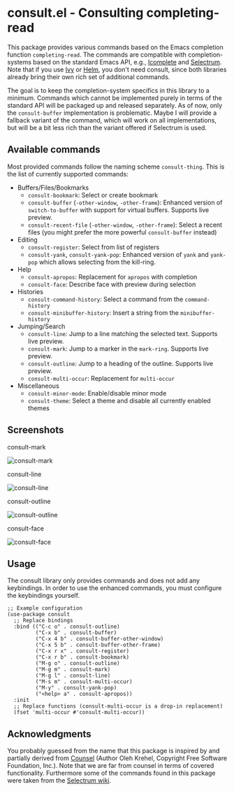 # consult.el - Consulting completing-read

This package provides various commands based on the Emacs completion function `completing-read`.
The commands are compatible with completion-systems based on the standard Emacs API,
e.g., [Icomplete](https://www.gnu.org/software/emacs/manual/html_node/emacs/Icomplete.html) and
[Selectrum](https://github.com/raxod502/selectrum).
Note that if you use [Ivy](https://github.com/abo-abo/swiper#ivy)
or [Helm](https://github.com/emacs-helm/helm), you don't need consult,
since both libraries already bring their own rich set of additional commands.

The goal is to keep the completion-system specifics in this library to a minimum.
Commands which cannot be implemented purely in terms of the standard API
will be packaged up and released separately. As of now, only the `consult-buffer`
implementation is problematic. Maybe I will provide a fallback variant of the command, which
will work on all implementations, but will be a bit less rich than the variant offered
if Selectrum is used.

## Available commands

Most provided commands follow the naming scheme `consult-thing`. This is the list of currently supported commands:

* Buffers/Files/Bookmarks
  * `consult-bookmark`: Select or create bookmark
  * `consult-buffer` (`-other-window`, `-other-frame`): Enhanced version of `switch-to-buffer` with support for virtual buffers. Supports live preview.
  * `consult-recent-file` (`-other-window`, `-other-frame`): Select a recent files (you might prefer the more powerful `consult-buffer` instead)
* Editing
  * `consult-register`: Select from list of registers
  * `consult-yank`, `consult-yank-pop`: Enhanced version of `yank` and `yank-pop` which allows selecting from the kill-ring.
* Help
  * `consult-apropos`: Replacement for `apropos` with completion
  * `consult-face`: Describe face with preview during selection
* Histories
  * `consult-command-history`: Select a command from the `command-history`
  * `consult-minibuffer-history`: Insert a string from the `minibuffer-history`
* Jumping/Search
  * `consult-line`: Jump to a line matching the selected text. Supports live preview.
  * `consult-mark`: Jump to a marker in the `mark-ring`. Supports live preview.
  * `consult-outline`: Jump to a heading of the outline. Supports live preview.
  * `consult-multi-occur`: Replacement for `multi-occur`
* Miscellaneous
  * `consult-minor-mode`: Enable/disable minor mode
  * `consult-theme`: Select a theme and disable all currently enabled themes

## Screenshots

consult-mark

![consult-mark](https://github.com/minad/consult/blob/master/images/consult-mark.gif?raw=true|height)

consult-line

![consult-line](https://github.com/minad/consult/blob/master/images/consult-line.gif?raw=true)

consult-outline

![consult-outline](https://github.com/minad/consult/blob/master/images/consult-outline.gif?raw=true)

consult-face

![consult-face](https://github.com/minad/consult/blob/master/images/consult-face.gif?raw=true)

## Usage

The consult library only provides commands and does not add any keybindings. In order to
use the enhanced commands, you must configure the keybindings yourself.

~~~ elisp
;; Example configuration
(use-package consult
  ;; Replace bindings
  :bind (("C-c o" . consult-outline)
         ("C-x b" . consult-buffer)
         ("C-x 4 b" . consult-buffer-other-window)
         ("C-x 5 b" . consult-buffer-other-frame)
         ("C-x r x" . consult-register)
         ("C-x r b" . consult-bookmark)
         ("M-g o" . consult-outline)
         ("M-g m" . consult-mark)
         ("M-g l" . consult-line)
         ("M-s m" . consult-multi-occur)
         ("M-y" . consult-yank-pop)
         ("<help> a" . consult-apropos))
  :init
  ;; Replace functions (consult-multi-occur is a drop-in replacement)
  (fset 'multi-occur #'consult-multi-occur))
~~~

## Acknowledgments

You probably guessed from the name that this package is inspired by and partially derived from
[Counsel](https://github.com/abo-abo/swiper#counsel) (Author Oleh Krehel, Copyright Free Software Foundation, Inc.).
Note that we are far from counsel in terms of covered functionality.
Furthermore some of the commands found in this package were taken from the
[Selectrum wiki](https://github.com/raxod502/selectrum/wiki/Useful-Commands).
